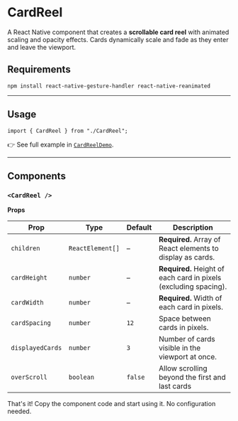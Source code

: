 # CardReel

A React Native component that creates a **scrollable card reel** with animated scaling and opacity effects. Cards dynamically scale and fade as they enter and leave the viewport.

## Requirements

```
npm install react-native-gesture-handler react-native-reanimated
```

---

## Usage

```tsx
import { CardReel } from "./CardReel";
```

👉 See full example in [`CardReelDemo`](./CardReelDemo.tsx).

---

## Components

### `<CardReel />`

**Props**

| Prop             | Type             | Default | Description                                                      |
| ---------------- | ---------------- | ------- | ---------------------------------------------------------------- |
| `children`       | `ReactElement[]` | –       | **Required.** Array of React elements to display as cards.       |
| `cardHeight`     | `number`         | –       | **Required.** Height of each card in pixels (excluding spacing). |
| `cardWidth`      | `number`         | –       | **Required.** Width of each card in pixels.                      |
| `cardSpacing`    | `number`         | `12`    | Space between cards in pixels.                                   |
| `displayedCards` | `number`         | `3`     | Number of cards visible in the viewport at once.                 |
| `overScroll`     | `boolean`        | `false` | Allow scrolling beyond the first and last cards                  |

That's it! Copy the component code and start using it. No configuration needed.
